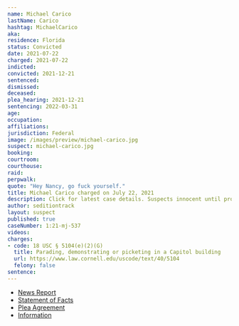 ```yaml
---
name: Michael Carico
lastName: Carico
hashtag: MichaelCarico
aka:
residence: Florida
status: Convicted
date: 2021-07-22
charged: 2021-07-22
indicted:
convicted: 2021-12-21
sentenced:
dismissed:
deceased:
plea_hearing: 2021-12-21
sentencing: 2022-03-31
age:
occupation:
affiliations:
jurisdiction: Federal
image: /images/preview/michael-carico.jpg
suspect: michael-carico.jpg
booking:
courtroom:
courthouse:
raid:
perpwalk:
quote: "Hey Nancy, go fuck yourself."
title: Michael Carico charged on July 22, 2021
description: Click for latest case details. Suspects innocent until proven guilty.
author: seditiontrack
layout: suspect
published: true
caseNumber: 1:21-mj-537
videos:
charges:
- code: 18 USC § 5104(e)(2)(G)
  title: Parading, demonstrating or picketing in a Capitol building
  url: https://www.law.cornell.edu/uscode/text/40/5104
  felony: false
sentence:
---
```

- [News Report](https://www.businessinsider.com/capitol-riot-suspect-navy-hat-camo-shirt-never-actually-served-2021-8?op=1)
- [Statement of Facts](https://www.justice.gov/usao-dc/case-multi-defendant/file/1468966/download)
- [Plea Agreement](https://www.justice.gov/usao-dc/case-multi-defendant/file/1468961/download)
- [Information](https://extremism.gwu.edu/sites/g/files/zaxdzs2191/f/Michael%20Aaron%20Carico%20Information.pdf)
